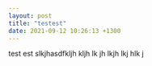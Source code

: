 ```yaml
---
layout: post
title: "testest"
date: 2021-09-12 10:26:13 +1300
---
```


test est slkjhasdfkljh kljh lk jh lkjh lkj hlk j